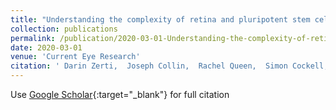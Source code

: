 ```yaml
---
title: "Understanding the complexity of retina and pluripotent stem cell derived retinal organoids with single cell RNA sequencing: current progress, remaining challenges and future prospective"
collection: publications
permalink: /publication/2020-03-01-Understanding-the-complexity-of-retina-and-pluripotent-stem-cell-derived-retinal-organoids-with-single-cell-RNA-sequencing-current-progress-remaining-challenges-and-future-prospective
date: 2020-03-01
venue: 'Current Eye Research'
citation: ' Darin Zerti,  Joseph Collin,  Rachel Queen,  Simon Cockell,  Majlinda Lako, &quot;Understanding the complexity of retina and pluripotent stem cell derived retinal organoids with single cell RNA sequencing: current progress, remaining challenges and future prospective.&quot; Current Eye Research, 2020.'
---
```

Use [Google Scholar](https://scholar.google.com/scholar?q=Understanding+the+complexity+of+retina+and+pluripotent+stem+cell+derived+retinal+organoids+with+single+cell+RNA+sequencing:+current+progress,+remaining+challenges+and+future+prospective){:target="_blank"} for full citation